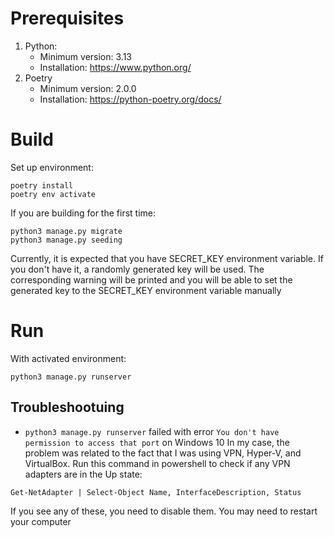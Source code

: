 # Prerequisites
1. Python:
    - Minimum version: 3.13
    - Installation: https://www.python.org/
2. Poetry
    - Minimum version: 2.0.0
    - Installation: https://python-poetry.org/docs/

# Build
Set up environment:
```
poetry install
poetry env activate
```

If you are building for the first time:
```
python3 manage.py migrate
python3 manage.py seeding
```
Currently, it is expected that you have SECRET_KEY environment variable. If you don't have it, a randomly generated key will be used. The corresponding warning will be printed and you will be able to set the generated key to the SECRET_KEY environment variable manually

# Run
With activated environment:
```
python3 manage.py runserver
```

## Troubleshootuing
- `python3 manage.py runserver` failed with error `You don't have permission to access that port` on Windows 10
In my case, the problem was related to the fact that I was using VPN, Hyper-V, and VirtualBox. Run this command in powershell to check if any VPN adapters are in the Up state:
```
Get-NetAdapter | Select-Object Name, InterfaceDescription, Status
```
If you see any of these, you need to disable them. You may need to restart your computer
